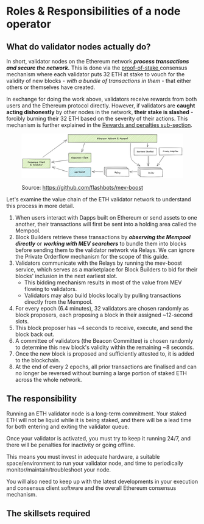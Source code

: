# Roles & Responsibilities of a node operator

## What do validator nodes actually do?

In short, validator nodes on the Ethereum network _**process transactions and secure the network.**_ This is done via the [proof-of-stake ](https://ethereum.org/en/developers/docs/consensus-mechanisms/pos/)consensus mechanism where each validator puts 32 ETH at stake to vouch for the validity of new blocks _- with a bundle of transactions in them -_ that either others or themselves have created.

In exchange for doing the work above, validators receive rewards from both users and the Ethereum protocol directly. However, if validators are **caught acting dishonestly** by other nodes in the network, **their stake is slashed** - forcibly burning their 32 ETH based on the severity of their actions. This mechanism is further explained in the [Rewards and penalties sub-section](rewards-and-penalties.md).

<figure><img src="../.gitbook/assets/image (2).png" alt=""><figcaption><p>Source: <a href="https://github.com/flashbots/mev-boost">https://github.com/flashbots/mev-boost</a></p></figcaption></figure>

Let's examine the value chain of the ETH validator network to understand this process in more detail.

1. When users interact with Dapps built on Ethereum or send assets to one another, their transactions will first be sent into a holding area called the Mempool.
2. Block Builders retrieve these transactions by _**observing the Mempool directly**_ or _**working with MEV searchers**_ to bundle them into blocks before sending them to the validator network via Relays. We can ignore the Private Orderflow mechanism for the scope of this guide.
3. Validators communicate with the Relays by running the mev-boost service, which serves as a marketplace for Block Builders to bid for their blocks' inclusion in the next earliest slot.
   * This bidding mechanism results in most of the value from MEV flowing to validators.
   * Validators may also build blocks locally by pulling transactions directly from the Mempool.
4. For every epoch (6.4 minutes), 32 validators are chosen randomly as block proposers, each proposing a block in their assigned \~12-second slots.
5. This block proposer has \~4 seconds to receive, execute, and send the block back out.
6. A committee of validators (the Beacon Committee) is chosen randomly to determine this new block's validity within the remaining \~8 seconds.
7. Once the new block is proposed and sufficiently attested to, it is added to the blockchain.
8. At the end of every 2 epochs, all prior transactions are finalised and can no longer be reversed without burning a large portion of staked ETH across the whole network.

## The responsibility

Running an ETH validator node is a long-term commitment. Your staked ETH will not be liquid while it is being staked, and there will be a lead time for both entering and exiting the validator queue.

Once your validator is activated, you must try to keep it running 24/7, and there will be penalties for inactivity or going offline.

This means you must invest in adequate hardware, a suitable space/environment to run your validator node, and time to periodically monitor/maintain/troubleshoot your node.

You will also need to keep up with the latest developments in your execution and consensus client software and the overall Ethereum consensus mechanism.&#x20;

## The skillsets required

<figure><img src="../.gitbook/assets/image (56).png" alt=""><figcaption></figcaption></figure>

